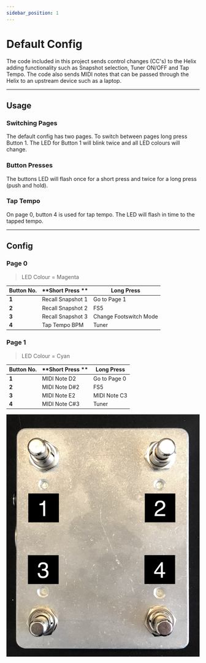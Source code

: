 ```yaml
---
sidebar_position: 1
---
```


# Default Config

The code included in this project sends control changes (CC's) to the Helix adding functionality such as Snapshot selection, Tuner ON/OFF and Tap Tempo. The code also sends MIDI notes that can be passed through the Helix to an upstream device such as a laptop.

---

## Usage
### Switching Pages
The default config has two pages. To switch between pages long press Button 1. The LED for Button 1 will blink twice and all LED colours will change.

### Button Presses
The buttons LED will flash once for a short press and twice for a long press (push and hold).

### Tap Tempo
On page 0, button 4 is used for tap tempo. The LED will flash in time to the tapped tempo.

---

## Config

### Page 0
>LED Colour = Magenta

| **Button No.** | **Short Press **  | **Long Press**         |
| -------------- | ----------------- | ---------------------- |
| **1**          | Recall Snapshot 1 | Go to Page 1           |
| **2**          | Recall Snapshot 2 | FS5                    |
| **3**          | Recall Snapshot 3 | Change Footswitch Mode |
| **4**          | Tap Tempo BPM     | Tuner                  |

### Page 1

>LED Colour = Cyan

| **Button No.** | **Short Press ** | **Long Press** |
| -------------- | ---------------- | -------------- |
| **1**          | MIDI Note D2     | Go to Page 0   |
| **2**          | MIDI Note D#2    | FS5            |
| **3**          | MIDI Note E2     | MIDI Note C3   |
| **4**          | MIDI Note C#3    | Tuner          |

![Button Numbers](/img/config/button_numbers.png)
